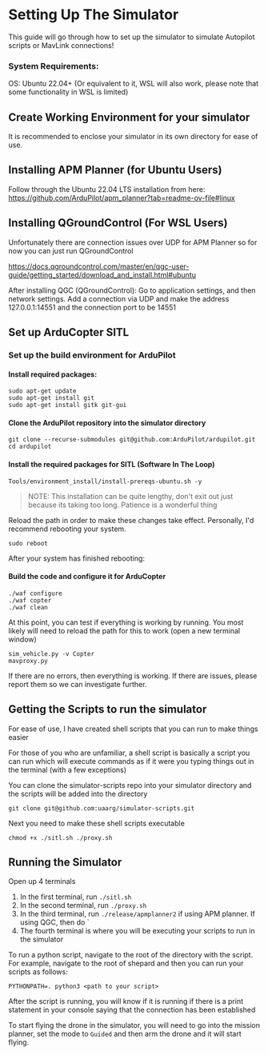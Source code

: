 # Setting Up The Simulator

This guide will go through how to set up the simulator to simulate Autopilot
scripts or MavLink connections!

### System Requirements:
  
OS: Ubuntu 22.04+ (Or equivalent to it, WSL will also work, please note that
some functionality in WSL is limited)

## Create Working Environment for your simulator 
It is recommended to enclose your simulator in its own directory for ease of use.

## Installing APM Planner (for Ubuntu Users)

Follow through the Ubuntu 22.04 LTS installation from here:
https://github.com/ArduPilot/apm_planner?tab=readme-ov-file#linux

## Installing QGroundControl (For WSL Users) 
Unfortunately there are connection issues over UDP for APM Planner so for now you can just run QGroundControl

https://docs.qgroundcontrol.com/master/en/qgc-user-guide/getting_started/download_and_install.html#ubuntu

After installing QGC (QGroundControl): Go to application settings, and then
network settings. Add a connection via UDP and make the address 127.0.0.1:14551
and the connection port to be 14551

## Set up ArduCopter SITL

### Set up the build environment for ArduPilot

#### Install required packages:

```
sudo apt-get update
sudo apt-get install git
sudo apt-get install gitk git-gui
```

#### Clone the ArduPilot repository into the simulator directory

```
git clone --recurse-submodules git@github.com:ArduPilot/ardupilot.git
cd ardupilot
```

#### Install the required packages for SITL (Software In The Loop)

```
Tools/environment_install/install-prereqs-ubuntu.sh -y
```

> NOTE: This installation can be quite lengthy, don't exit out just because its
> taking too long. Patience is a wonderful thing

Reload the path in order to make these changes take effect. Personally, I'd
recommend rebooting your system.

```
sudo reboot
```

After your system has finished rebooting:

#### Build the code and configure it for ArduCopter

```
./waf configure
./waf copter
./waf clean
```

At this point, you can test if everything is working by running. You most likely will need to reload the path for this to work (open a new terminal window)

```
sim_vehicle.py -v Copter
mavproxy.py
```

If there are no errors, then everything is working. If there are issues, please
report them so we can investigate further.

## Getting the Scripts to run the simulator

For ease of use, I have created shell scripts that you can run to make things
easier

For those of you who are unfamiliar, a shell script is basically a script you
can run which will execute commands as if it were you typing things out in the
terminal (with a few exceptions)

You can clone the simulator-scripts repo into your simulator directory and the
scripts will be added into the directory

```
git clone git@github.com:uaarg/simulator-scripts.git
```

Next you need to make these shell scripts executable

```
chmod +x ./sitl.sh ./proxy.sh
```

## Running the Simulator

Open up 4 terminals

1. In the first terminal, run `./sitl.sh`
2. In the second terminal, run `./proxy.sh`
3. In the third terminal, run `./release/apmplanner2` if using APM planner. If using QGC, then do `
4. The fourth terminal is where you will be executing your scripts to run in
   the simulator

To run a python script, navigate to the root of the directory with the script.
For example, navigate to the root of shepard and then you can run your scripts
as follows:

```
PYTHONPATH=. python3 <path to your script>
```

After the script is running, you will know if it is running if there is a print
statement in your console saying that the connection has been established

To start flying the drone in the simulator, you will need to go into the
mission planner, set the mode to `Guided` and then arm the drone and it will
start flying.
